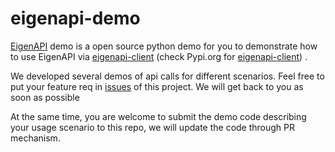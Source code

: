 # eigenapi-demo
[EigenAPI](https://eigenapi.io) demo is a open source python demo for you to demonstrate how to use EigenAPI via [eigenapi-client](https://github.com/eigenphi/eigenapi-client) (check Pypi.org for [eigenapi-client](https://pypi.org/project/eigenapi-client/)) .

We developed several demos of api calls for different scenarios. Feel free to put your feature req in [issues](https://github.com/eigenphi/eigenapi-demo/issues) of this project. We will get back to you as soon as possible

At the same time, you are welcome to submit the demo code describing your usage scenario to this repo, we will update the code through PR mechanism.